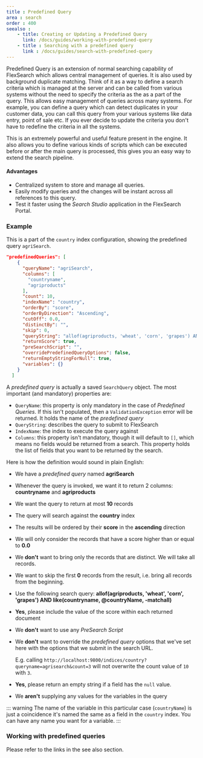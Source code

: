 ```yaml
---
title : Predefined Query
area : search
order : 400
seealso :
    - title: Creating or Updating a Predefined Query
      link: /docs/guides/working-with-predefined-query
    - title : Searching with a predefined query
      link : /docs/guides/search-with-predefined-query
---
```


Predefined Query is an extension of normal searching capability of FlexSearch which allows central management of queries. It is also used by background duplicate matching. Think of it as a way to define a search criteria which is managed at the server and can be called from various systems without the need to specify the criteria as the as a part of the query. This allows easy management of queries across many systems. For example, you can define a query which can detect duplicates in your customer data, you can call this query from your various systems like data entry, point of sale etc. If you ever decide to update the criteria you don't have to redefine the criteria in all the systems.

This is an extremely powerful and useful feature present in the engine. It also allows you to define various kinds of scripts which can be executed before or after the main query is processed, this gives you an easy way to extend the search pipeline.

#### Advantages

* Centralized system to store and manage all queries.
* Easily modify queries and the changes will be instant across all references to this query.
* Test it faster using the *Search Studio* application in the FlexSearch Portal.

### Example

This is a part of the `country` index configuration, showing the predefined query `agriSearch`.

```json
"predefinedQueries": [
    {
      "queryName": "agriSearch",
      "columns": [
        "countryname",
        "agriproducts"
      ],
      "count": 10,
      "indexName": "country",
      "orderBy": "score",
      "orderByDirection": "Ascending",
      "cutOff": 0.0,
      "distinctBy": "",
      "skip": 0,
      "queryString": "allof(agriproducts, 'wheat', 'corn', 'grapes') AND like(countryname, @countryName, -matchall)",
      "returnScore": true,
      "preSearchScript": "",
      "overridePredefinedQueryOptions": false,
      "returnEmptyStringForNull": true,
      "variables": {}
    }
  ]
```

A *predefined query* is actually a saved `SearchQuery` object.
The most important (and mandatory) properties are:

* `QueryName`: this property is only mandatory in the case of *Predefined Queries*. If this isn't populated, then a `ValidationException` error will be returned. It holds the name of the *predefined query*
* `QueryString`: describes the query to submit to FlexSearch
* `IndexName`: the index to execute the query against
* `Columns`: this property isn't mandatory, though it will default to `[]`, which means no fields would be returned from a search. This property holds the list of fields that you want to be returned by the search.

<a name="plain-english"></a>
Here is how the definition would sound in plain English:

* We have a *predefined query* named **agriSearch**
* Whenever the query is invoked, we want it to return 2 columns: **countryname** and **agriproducts**
* We want the query to return at most **10** records
* The query will search against the **country** index
* The results will be ordered by their **score** in the **ascending** direction
* We will only consider the records that have a score higher than or equal to **0.0**
* We **don't** want to bring only the records that are distinct. We will take all records.
* We want to skip the first **0** records from the result, i.e. bring all records from the beginning.
* Use the following search query: **allof(agriproducts, 'wheat', 'corn', 'grapes') AND like(countryname, @countryName, -matchall)**
* **Yes**, please include the value of the score within each returned document
* We **don't** want to use any *PreSearch Script*
* We **don't** want to override the *predefined query* options that we've set here with the options that we submit in the search URL.

    E.g. calling `http://localhost:9800/indices/country?queryname=agrisearch&count=3` will not overwrite the count value of `10` with `3`.
* **Yes**, please return an empty string if a field has the `null` value.
* We **aren't** supplying any values for the variables in the query



::: warning
The name of the variable in this particular case (`countryName`) is just a coincidence it's named the same as a field in the `country` index. You can have any name you want for a variable.
:::

### Working with predefined queries
Please refer to the links in the see also section.
